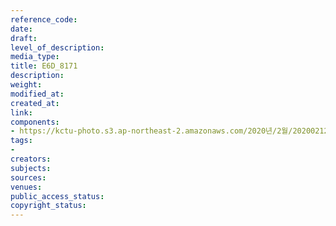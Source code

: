 ```yaml
---
reference_code: 
date: 
draft: 
level_of_description: 
media_type: 
title: E6D_8171
description: 
weight: 
modified_at: 
created_at: 
link: 
components:
- https://kctu-photo.s3.ap-northeast-2.amazonaws.com/2020년/2월/20200212_영남대의료원+고공농성+해단집회/E6D_8171.jpg
tags:
- 
creators: 
subjects: 
sources: 
venues: 
public_access_status: 
copyright_status: 
---
```

